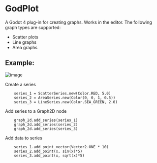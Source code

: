 # GodPlot
A Godot 4 plug-in for creating graphs. Works in the editor. The following graph types are supported:
- Scatter plots
- Line graphs
- Area graphs

## Example: 
![image](https://github.com/user-attachments/assets/cde1b6cf-b063-43cc-8615-6dc3d360d47f)

Create a series
```GDScript
	series_1 = ScatterSeries.new(Color.RED, 5.0)
	series_2 = AreaSeries.new(Color(0, 0, 1, 0.5))
	series_3 = LineSeries.new(Color.SEA_GREEN, 2.0)
```
Add series to a Graph2D node
```GDScript
	graph_2d.add_series(series_1)
	graph_2d.add_series(series_2)	
	graph_2d.add_series(series_3)
```
Add data to series
```GDScript
	series_1.add_point_vector(Vector2.ONE * 10)
	series_2.add_point(x, sin(x)*5)
	series_3.add_point(x, sqrt(x)*5)
```
